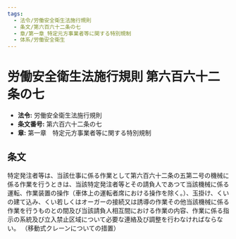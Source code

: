 ```yaml
---
tags:
  - 法令/労働安全衛生法施行規則
  - 条文/第六百六十二条の七
  - 章/第一章_特定元方事業者等に関する特別規制
  - 体系/労働安全衛生
---
```

# 労働安全衛生法施行規則 第六百六十二条の七

- **法令:** 労働安全衛生法施行規則
- **条文番号:** 第六百六十二条の七
- **章:** 第一章　特定元方事業者等に関する特別規制

## 条文
特定発注者等は、当該仕事に係る作業として第六百六十二条の五第二号の機械に係る作業を行うときは、当該特定発注者等とその請負人であつて当該機械に係る運転、作業装置の操作（車体上の運転者席における操作を除く。）、玉掛け、くいの建て込み、くい若しくはオーガーの接続又は誘導の作業その他当該機械に係る作業を行うものとの間及び当該請負人相互間における作業の内容、作業に係る指示の系統及び立入禁止区域について必要な連絡及び調整を行わなければならない。
（移動式クレーンについての措置）

